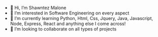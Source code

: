 - 👋 Hi, I’m Shawntez Malone
- 👀 I’m interested in Software Engineering on every aspect
- 🌱 I’m currently learning Python, Html, Css, Jquery, Java, Javascript, Node, Express, React and anything else I come across!
- 💞️ I’m looking to collaborate on all types of projects

